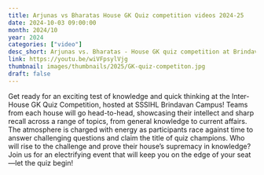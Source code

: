 ```yaml
---
title: Arjunas vs Bharatas House GK Quiz competition videos 2024-25 
date: 2024-10-03 09:00:00
month: 2024/10
year: 2024
categories: ["video"]
desc_short: Arjunas vs. Bharatas - House GK quiz competition at Brindavan campus 
link: https://youtu.be/wiVFpsylVjg
thumbnail: images/thumbnails/2025/GK-quiz-competiton.jpg
draft: false
---
```


 Get ready for an exciting test of knowledge and quick thinking at the Inter-House GK Quiz Competition, hosted at SSSIHL Brindavan Campus! Teams from each house will go head-to-head, showcasing their intellect and sharp recall across a range of topics, from general knowledge to current affairs. The atmosphere is charged with energy as participants race against time to answer challenging questions and claim the title of quiz champions. Who will rise to the challenge and prove their house’s supremacy in knowledge? Join us for an electrifying event that will keep you on the edge of your seat—let the quiz begin!